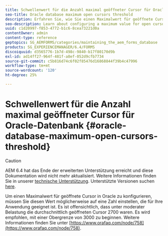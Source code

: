 ```yaml
---
title: Schwellenwert für die Anzahl maximal geöffneter Cursor für Oracle-Datenbank
seo-title: Oracle database maximum open cursors threshold
description: Erfahren Sie, wie Sie einen Maximalwert für geöffnete Cursor in Oracle konfigurieren.
seo-description: Learn about configuring a maximum value for open cursors in Oracle.
uuid: c1d20997-f853-4772-b1c6-8cea73221d0a
contentOwner: admin
content-type: reference
geptopics: SG_AEMFORMS/categories/maintaining_the_aem_forms_database
products: SG_EXPERIENCEMANAGER/6.4/FORMS
discoiquuid: d3565776-1b7d-498c-9840-b17f80170d9b
exl-id: ad14ff27-964f-481f-a8ef-052d9cfb7734
source-git-commit: c5b816d74c6f02f85476d16868844f39b4c47996
workflow-type: tm+mt
source-wordcount: '120'
ht-degree: 25%

---
```


# Schwellenwert für die Anzahl maximal geöffneter Cursor für Oracle-Datenbank {#oracle-database-maximum-open-cursors-threshold}

>[!CAUTION]
>
>AEM 6.4 hat das Ende der erweiterten Unterstützung erreicht und diese Dokumentation wird nicht mehr aktualisiert. Weitere Informationen finden Sie in unserer [technische Unterstützung](https://helpx.adobe.com/de/support/programs/eol-matrix.html). Unterstützte Versionen suchen [here](https://experienceleague.adobe.com/docs/?lang=de).

Um einen Maximalwert für geöffnete Cursor in Oracle zu konfigurieren, müssen Sie diesen Wert möglicherweise auf eine Zahl einstellen, die für Ihre Anwendung geeignet ist. Es ist offensichtlich, dass unter moderater Belastung die durchschnittlich geöffneten Cursor 2700 waren. Es wird empfohlen, mit einer Obergrenze von 3000 zu beginnen. Weitere Informationen finden Sie unter [https://www.orafaq.com/node/758](https://www.orafaq.com/node/758).
